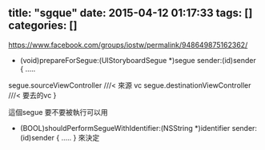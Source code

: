 title: "sgque"
date: 2015-04-12 01:17:33
tags: []
categories: []
---
https://www.facebook.com/groups/iostw/permalink/948649875162362/

- (void)prepareForSegue:(UIStoryboardSegue *)segue sender:(id)sender {
.....

segue.sourceViewController ///< 來源 vc
segue.destinationViewController ///< 要去的vc
}

這個segue 要不要被執行可以用

- (BOOL)shouldPerformSegueWithIdentifier:(NSString *)identifier sender:(id)sender {
.....
}
來決定